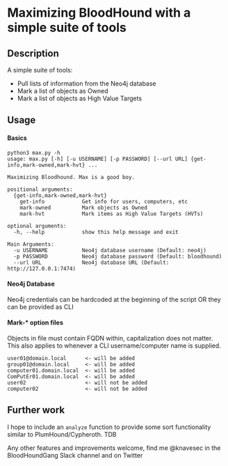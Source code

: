 # Maximizing BloodHound with a simple suite of tools

## Description

A simple suite of tools:
- Pull lists of information from the Neo4j database
- Mark a list of objects as Owned
- Mark a list of objects as High Value Targets

## Usage

#### Basics

```
python3 max.py -h
usage: max.py [-h] [-u USERNAME] [-p PASSWORD] [--url URL] {get-info,mark-owned,mark-hvt} ...

Maximizing Bloodhound. Max is a good boy.

positional arguments:
  {get-info,mark-owned,mark-hvt}
    get-info            Get info for users, computers, etc
    mark-owned          Mark objects as Owned
    mark-hvt            Mark items as High Value Targets (HVTs)

optional arguments:
  -h, --help            show this help message and exit

Main Arguments:
  -u USERNAME           Neo4j database username (Default: neo4j)
  -p PASSWORD           Neo4j database password (Default: bloodhound)
  --url URL             Neo4j database URL (Default: http://127.0.0.1:7474)
```

#### Neo4j Database

Neo4j credentials can be hardcoded at the beginning of the script OR they can be provided as CLI

#### Mark-* option files

Objects in file must contain FQDN within, capitalization does not matter. This also applies to whenever a CLI username/computer name is supplied.

```
user01@domain.local      <- will be added
group01@domain.local     <- will be added
computer01.domain.local  <- will be added
ComPutEr01.domain.local  <- will be added
user02                   <- will not be added
computer02               <- will not be added
```

## Further work

I hope to include an `analyze` function to provide some sort functionality similar to PlumHound/Cypheroth. TDB

Any other features and improvements welcome, find me @knavesec in the BloodHoundGang Slack channel and on Twitter
